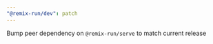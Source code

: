 ```yaml
---
"@remix-run/dev": patch
---
```


Bump peer dependency on `@remix-run/serve` to match current release
